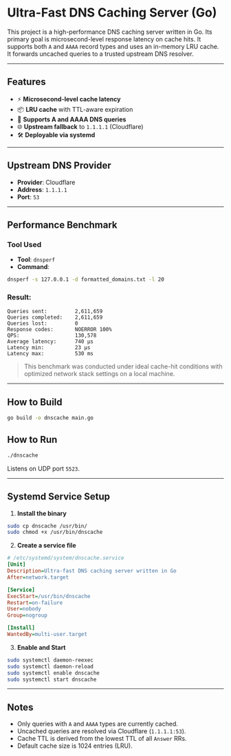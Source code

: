 # Ultra-Fast DNS Caching Server (Go)

This project is a high-performance DNS caching server written in Go. Its primary goal is microsecond-level response latency on cache hits. It supports both `A` and `AAAA` record types and uses an in-memory LRU cache. It forwards uncached queries to a trusted upstream DNS resolver.

---

## Features

* ⚡ **Microsecond-level cache latency**
* 📦 **LRU cache** with TTL-aware expiration
* 🔀 **Supports A and AAAA DNS queries**
* 🌐 **Upstream fallback** to `1.1.1.1` (Cloudflare)
* 🛠️ **Deployable via systemd**

---

## Upstream DNS Provider

* **Provider**: Cloudflare
* **Address**: `1.1.1.1`
* **Port**: `53`

---

## Performance Benchmark

### Tool Used

* **Tool**: `dnsperf`
* **Command**:

```bash
dnsperf -s 127.0.0.1 -d formatted_domains.txt -l 20
```

### Result:

```
Queries sent:         2,611,659
Queries completed:    2,611,659
Queries lost:         0
Response codes:       NOERROR 100%
QPS:                  130,578
Average latency:      740 µs
Latency min:          23 µs
Latency max:          530 ms
```

> This benchmark was conducted under ideal cache-hit conditions with optimized network stack settings on a local machine.

---

## How to Build

```bash
go build -o dnscache main.go
```

## How to Run

```bash
./dnscache
```

Listens on UDP port `5523`.

---

## Systemd Service Setup

1. **Install the binary**

```bash
sudo cp dnscache /usr/bin/
sudo chmod +x /usr/bin/dnscache
```

2. **Create a service file**

```ini
# /etc/systemd/system/dnscache.service
[Unit]
Description=Ultra-fast DNS caching server written in Go
After=network.target

[Service]
ExecStart=/usr/bin/dnscache
Restart=on-failure
User=nobody
Group=nogroup

[Install]
WantedBy=multi-user.target
```

3. **Enable and Start**

```bash
sudo systemctl daemon-reexec
sudo systemctl daemon-reload
sudo systemctl enable dnscache
sudo systemctl start dnscache
```

---

## Notes

* Only queries with `A` and `AAAA` types are currently cached.
* Uncached queries are resolved via Cloudflare (`1.1.1.1:53`).
* Cache TTL is derived from the lowest TTL of all `Answer` RRs.
* Default cache size is 1024 entries (LRU).
